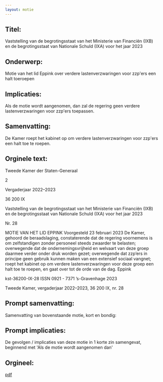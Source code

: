 ```yaml
---
layout: motie
---
```

## Titel:
Vaststelling van de begrotingsstaat van het Ministerie van Financiën (IXB) en de begrotingsstaat van Nationale Schuld (IXA) voor het jaar 2023
## Onderwerp:
Motie van het lid Eppink over verdere lastenverzwaringen voor zzp'ers een halt toeroepen
## Implicaties:

Als de motie wordt aangenomen, dan zal de regering geen verdere lastenverzwaringen voor zzp'ers toepassen.
## Samenvatting:

De Kamer roept het kabinet op om verdere lastenverzwaringen voor zzp'ers een halt toe te roepen.
## Orginele text:


Tweede Kamer der Staten-Generaal

2

Vergaderjaar 2022–2023

36 200 IX

Vaststelling van de begrotingsstaat van het
Ministerie van Financiën (IXB) en de
begrotingsstaat van Nationale Schuld (IXA) voor
het jaar 2023

Nr. 28

MOTIE VAN HET LID EPPINK
Voorgesteld 23 februari 2023
De Kamer,
gehoord de beraadslaging,
constaterende dat de regering voornemens is om zelfstandigen zonder
personeel steeds zwaarder te belasten;
overwegende dat de ondernemingsvrijheid en welvaart van deze groep
daarmee verder onder druk worden gezet;
overwegende dat zzp’ers in principe geen gebruik kunnen maken van een
extensief sociaal vangnet;
roept het kabinet op om verdere lastenverzwaringen voor deze groep een
halt toe te roepen,
en gaat over tot de orde van de dag.
Eppink

kst-36200-IX-28
ISSN 0921 - 7371
’s-Gravenhage 2023

Tweede Kamer, vergaderjaar 2022–2023, 36 200 IX, nr. 28


## Prompt samenvatting:
Samenvatting van bovenstaande motie, kort en bondig:


## Prompt implicaties:
De gevolgen / implicaties van deze motie in 1 korte zin samengevat, beginnend met 'Als de motie wordt aangenomen dan' 

## Orgineel:
[pdf](https://gegevensmagazijn.tweedekamer.nl/OData/v4/2.0/Document(9b9f734f-98fd-4f10-95e1-880b8db3561a)/resource)
